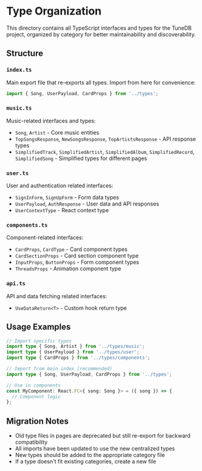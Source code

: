 # Type Organization

This directory contains all TypeScript interfaces and types for the TuneDB project, organized by category for better maintainability and discoverability.

## Structure

### `index.ts`
Main export file that re-exports all types. Import from here for convenience:
```typescript
import { Song, UserPayload, CardProps } from '../types';
```

### `music.ts`
Music-related interfaces and types:
- `Song`, `Artist` - Core music entities
- `TopSongsResponse`, `NewSongsResponse`, `TopArtistsResponse` - API response types
- `SimplifiedTrack`, `SimplifiedArtist`, `SimplifiedAlbum`, `SimplifiedRecord`, `SimplifiedSong` - Simplified types for different pages

### `user.ts`
User and authentication related interfaces:
- `SignInForm`, `SignUpForm` - Form data types
- `UserPayload`, `AuthResponse` - User data and API responses
- `UserContextType` - React context type

### `components.ts`
Component-related interfaces:
- `CardProps`, `CardType` - Card component types
- `CardSectionProps` - Card section component type
- `InputProps`, `ButtonProps` - Form component types
- `ThreadsProps` - Animation component type

### `api.ts`
API and data fetching related interfaces:
- `UseDataReturn<T>` - Custom hook return type


## Usage Examples

```typescript
// Import specific types
import type { Song, Artist } from '../types/music';
import type { UserPayload } from '../types/user';
import type { CardProps } from '../types/components';

// Import from main index (recommended)
import type { Song, UserPayload, CardProps } from '../types';

// Use in components
const MyComponent: React.FC<{ song: Song }> = ({ song }) => {
  // Component logic
};
```

## Migration Notes

- Old type files in pages are deprecated but still re-export for backward compatibility
- All imports have been updated to use the new centralized types
- New types should be added to the appropriate category file
- If a type doesn't fit existing categories, create a new file
